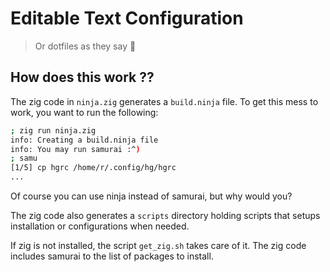 # Editable Text Configuration

> Or dotfiles as they say 👴


## How does this work ??

The zig code in `ninja.zig` generates a `build.ninja` file. To get this mess to
work, you want to run the following:

```sh
; zig run ninja.zig
info: Creating a build.ninja file
info: You may run samurai :^)
; samu
[1/5] cp hgrc /home/r/.config/hg/hgrc
...
```

Of course you can use ninja instead of samurai, but why would you?

The zig code also generates a `scripts` directory holding scripts that setups
installation or configurations when needed.

If zig is not installed, the script `get_zig.sh` takes care of it. The zig code
includes samurai to the list of packages to install.
